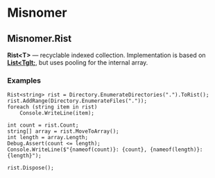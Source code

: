 # Misnomer

## Misnomer.Rist

**Rist&lt;T&gt;** — recyclable indexed collection. Implementation is based on [**List&lt;Tglt;**](https://github.com/dotnet/corert/blob/master/src/System.Private.CoreLib/shared/System/Collections/Generic/List.cs), but uses pooling for the internal array.

### Examples

```
Rist<string> rist = Directory.EnumerateDirectories(".").ToRist();
rist.AddRange(Directory.EnumerateFiles("."));
foreach (string item in rist)
    Console.WriteLine(item);

int count = rist.Count;
string[] array = rist.MoveToArray();
int length = array.Length;
Debug.Assert(count <= length);
Console.WriteLine($"{nameof(count)}: {count}, {nameof(length)}: {length}");

rist.Dispose();
```

